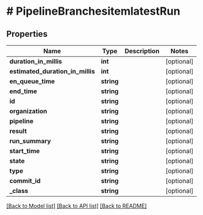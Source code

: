 # # PipelineBranchesitemlatestRun

## Properties

Name | Type | Description | Notes
------------ | ------------- | ------------- | -------------
**duration_in_millis** | **int** |  | [optional]
**estimated_duration_in_millis** | **int** |  | [optional]
**en_queue_time** | **string** |  | [optional]
**end_time** | **string** |  | [optional]
**id** | **string** |  | [optional]
**organization** | **string** |  | [optional]
**pipeline** | **string** |  | [optional]
**result** | **string** |  | [optional]
**run_summary** | **string** |  | [optional]
**start_time** | **string** |  | [optional]
**state** | **string** |  | [optional]
**type** | **string** |  | [optional]
**commit_id** | **string** |  | [optional]
**_class** | **string** |  | [optional]

[[Back to Model list]](../../README.md#models) [[Back to API list]](../../README.md#endpoints) [[Back to README]](../../README.md)
